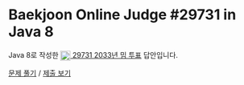 # Baekjoon Online Judge #29731 in Java 8
Java 8로 작성한 [<img src="https://static.solved.ac/tier_small/1.svg" height="20" align="center">
29731 2033년 밈 투표](https://www.acmicpc.net/problem/29731) 답안입니다.

[문제 풀기](https://www.acmicpc.net/problem/29731) /
[제출 보기](https://www.acmicpc.net/source/87226118)
